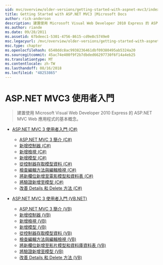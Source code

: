 ```yaml
---
uid: mvc/overview/older-versions/getting-started-with-aspnet-mvc3/index
title: Getting Started with ASP.NET MVC3 |Microsoft Docs
author: rick-anderson
description: 建置使用 Microsoft Visual Web Developer 2010 Express 的 ASP.NET MVC Web 應用程式的基本概念。
ms.author: riande
ms.date: 09/28/2011
ms.assetid: 67bdeec1-5301-4756-8615-cd9e8c5749e0
msc.legacyurl: /mvc/overview/older-versions/getting-started-with-aspnet-mvc3
msc.type: chapter
ms.openlocfilehash: 6540ddc8ac9938236461dbf09380495ab5324a20
ms.sourcegitcommit: 45ac74e400f9f2b7dbded66297730f6f14a4eb25
ms.translationtype: MT
ms.contentlocale: zh-TW
ms.lasthandoff: 08/16/2018
ms.locfileid: "48253865"
---
```

<a name="getting-started-with-aspnet-mvc3"></a>ASP.NET MVC3 使用者入門
====================
> 建置使用 Microsoft Visual Web Developer 2010 Express 的 ASP.NET MVC Web 應用程式的基本概念。


- [ASP.NET MVC 3 使用者入門 (C#)](cs/index.md)

    - [ASP.NET MVC 3 簡介 (C#)](cs/intro-to-aspnet-mvc-3.md)
    - [新增控制器 (C#)](cs/adding-a-controller.md)
    - [新增檢視 (C#)](cs/adding-a-view.md)
    - [新增模型 (C#)](cs/adding-a-model.md)
    - [從控制器存取模型資料 (C#)](cs/accessing-your-models-data-from-a-controller.md)
    - [檢查編輯方法與編輯檢視 (C#)](cs/examining-the-edit-methods-and-edit-view.md)
    - [將新欄位新增至電影模型和資料表 (C#)](cs/adding-a-new-field.md)
    - [將驗證新增至模型 (C#)](cs/adding-validation-to-the-model.md)
    - [改善 Details 和 Delete 方法 (C#)](cs/improving-the-details-and-delete-methods.md)
- [ASP.NET MVC 3 使用者入門 (VB.NET)](vb/index.md)

    - [ASP.NET MVC 3 簡介 (VB)](vb/intro-to-aspnet-mvc-3.md)
    - [新增控制器 (VB)](vb/adding-a-controller.md)
    - [新增檢視 (VB)](vb/adding-a-view.md)
    - [新增模型 (VB)](vb/adding-a-model.md)
    - [從控制器存取模型資料 (VB)](vb/accessing-your-models-data-from-a-controller.md)
    - [檢查編輯方法與編輯檢視 (VB)](vb/examining-the-edit-methods-and-edit-view.md)
    - [將新欄位新增至影片模型和資料庫資料表 (VB)](vb/adding-a-new-field.md)
    - [將驗證新增至模型 (VB)](vb/adding-validation-to-the-model.md)
    - [改善 Details 和 Delete 方法 (VB)](vb/improving-the-details-and-delete-methods.md)
